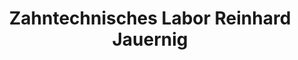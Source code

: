 ---
title: "Zahntechnisches Labor Reinhard Jauernig"
url: /breitenfurt-bei-wien/zahntechnisches-labor-reinhard-jauernig/
shop: Sanitätshaus
---